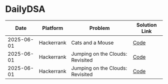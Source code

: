 # DailyDSA

| Date       | Platform    | Problem               | Solution Link                      |
|------------|-------------|-----------------------|------------------------------------|
| 2025-06-01 | Hackerrank | Cats and a Mouse | [Code](HackerrankProblems/src/main/java/algo/implementation/easy_cats_and_a_mouse.java) | 
| 2025-06-01 | Hackerrank | Jumping on the Clouds: Revisited | [Code](HackerrankProblems/src/main/java/algo/implementation/easy_jumping_on_the_clouds.java) | 
| 2025-06-01 | Hackerrank | Jumping on the Clouds: Revisited | [Code](HackerrankProblems/src/main/java/algo/implementation/easy_jumping_on_the_clouds.java) | 
